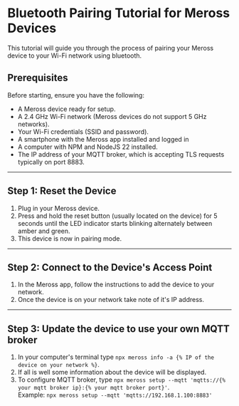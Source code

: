 # Bluetooth Pairing Tutorial for Meross Devices

This tutorial will guide you through the process of pairing your Meross device to your Wi-Fi network using bluetooth.

## Prerequisites

Before starting, ensure you have the following:

- A Meross device ready for setup.
- A 2.4 GHz Wi-Fi network (Meross devices do not support 5 GHz networks).
- Your Wi-Fi credentials (SSID and password).
- A smartphone with the Meross app installed and logged in
- A computer with NPM and NodeJS 22 installed.
- The IP address of your MQTT broker, which is accepting TLS requests typically on port 8883.

---

## Step 1: Reset the Device

1. Plug in your Meross device.
2. Press and hold the reset button (usually located on the device) for 5 seconds until the LED indicator starts blinking alternately between amber and green.
3. This device is now in pairing mode.

---

## Step 2: Connect to the Device's Access Point

1. In the Meross app, follow the instructions to add the device to your network.
2. Once the device is on your network take note of it's IP address.

---

## Step 3: Update the device to use your own MQTT broker

1. In your computer's terminal type `npx meross info -a {% IP of the device on your network %}`.
2. If all is well some information about the device will be displayed.
3. To configure MQTT broker, type
   `npx meross setup --mqtt 'mqtts://{% your mqtt broker ip}:{% your mqtt broker port}'`.  
   Example: `npx meross setup --mqtt 'mqtts://192.168.1.100:8883'`
